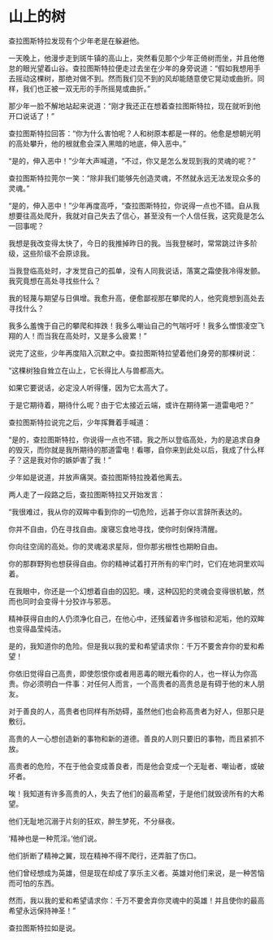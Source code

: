 # 山上的树

<div></div>

查拉图斯特拉发现有个少年老是在躲避他。

一天晚上，他漫步走到斑牛镇的高山上，突然看见那个少年正倚树而坐，并且他倦怠的眼光望着山谷。查拉图斯特拉便走过去坐在少年的身旁说道：“假如我想用手去摇动这棵树，那绝对做不到。然而我们见不到的风却能随意使它晃动或曲折。同样，我们也正被一双无形的手所摇晃或曲折。”

那少年一脸不解地站起来说道：“刚才我还正在想着查拉图斯特拉，现在就听到他开口说话了！”

查拉图斯特拉回答：“你为什么害怕呢？人和树原本都是一样的。他愈是想朝光明的高处攀升，他的根就愈会深入黑暗的地底，伸入恶中。”

“是的，伸入恶中！”少年大声喊道，“不过，你又是怎么发现到我的灵魂的呢？”

查拉图斯特拉莞尔一笑：“除非我们能够先创造灵魂，不然就永远无法发现众多的灵魂。”

“是的，伸入恶中！”少年再度高呼，“查拉图斯特拉，你说得一点也不错。自从我想要往高处爬升，我就对自己失去了信心，甚至没有一个人信任我，这究竟是怎么一回事呢？

我想是我改变得太快了，今日的我推掉昨日的我。当我登梯时，常常跳过许多阶级，这些阶级不会原谅我。

当我登临高处时，才发觉自己的孤单，没有人同我说话，落寞之霜使我冷得发颤。我究竟想在高处寻找些什么？

我的轻蔑与期望与日俱增。我愈升高，便愈鄙视那在攀爬的人，他究竟想到高处去寻找什么？

我多么羞愧于自己的攀爬和摔跌！我多么嘲讪自己的气喘吁吁！我多么憎恨凌空飞翔的人！而当我在高处时，又是多么疲累！”

说完了这些，少年再度陷入沉默之中。查拉图斯特拉望着他们身旁的那棵树说：

“这棵树独自耸立在山上，它长得比人与兽都高大。

如果它要说话，必定没人听得懂，因为它太高大了。

于是它期待着，期待什么呢？由于它太接近云端，或许在期待第一道雷电吧？”

查拉图斯特拉说完之后，少年挥舞着手喊道：

“是的，查拉图斯特拉，你说得一点也不错。我之所以登临高处，为的是追求自身的毁灭，而你就是我所期待的那道雷电！看哪，自你来到此处以后，我成了什么样子？这是我对你的嫉妒害了我！”

少年如是说道，并放声痛哭。查拉图斯特拉挽着他离去。

两人走了一段路之后，查拉图斯特拉又开始发言：

“我很难过，我从你的双眸中看到你的一切危险，远甚于你以言辞所表达的。

你并不自由，仍在寻找自由。废寝忘食地寻找，使你时刻保持清醒。

你向往空阔的高处。你的灵魂渴求星际，但你那劣根性也期盼自由。

你的那群野狗也想获得自由。你的精神试着打开所有的牢门时，它们在地洞里欢叫着。

在我眼中，你还是一个幻想着自由的囚犯。噢，这种囚犯的灵魂会变得很机敏，然而也同时会变得十分狡诈与邪恶。

精神获得自由的人仍须净化自己，在他心中，还残留着许多枷锁和泥垢，他的双眸也变得晶莹纯洁。

是的，我知道你的危险。但是我以我的爱和希望请求你：千万不要舍弃你的爱和希望！

你依旧觉得自己高贵，即使怨恨你或者用恶毒的眼光看你的人，也一样认为你高贵。你必须明白一件事：对任何人而言，一个高贵者的高贵总是有碍于他的末人朋友。

对于善良的人，高贵者也同样有所妨碍，虽然他们也会称高贵者为好人，但那只是敷衍。

高贵的人一心想创造新的事物和新的道德。善良的人则只要旧的事物，而且紧抓不放。

高贵者的危险，不在于他会变成善良者，而是他会变成一个无耻者、嘲讪者，或破坏者。

唉！我知道有许多高贵的人，失去了他们的最高希望，于是他们就毁谤所有的大希望。

他们无耻地沉溺于片刻的狂欢，醉生梦死，不分昼夜。

‘精神也是一种荒淫。’他们说。

他们折断了精神之翼，现在精神不得不爬行，还弄脏了伤口。

他们曾经想成为英雄，但是现在却成了享乐主义者。英雄对他们来说，是一种苦恼而可怕的东西。

然而，我以我的爱和希望请求你：千万不要舍弃你灵魂中的英雄！并且使你的最高希望永远保持神圣！”

查拉图斯特拉如是说。
